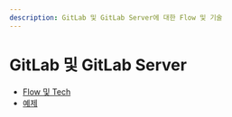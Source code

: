 ```yaml
---
description: GitLab 및 GitLab Server에 대한 Flow 및 기술
---
```


# GitLab 및 GitLab Server

* [Flow 및 Tech](gitlab-flow-and-tech.md)
* [예제](gitlab-examples.md)